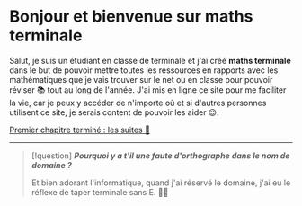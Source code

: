 # Bonjour et bienvenue sur maths terminale

Salut, je suis un étudiant en classe de terminale et j'ai créé **maths terminale** dans le but de pouvoir mettre toutes les ressources en rapports avec les mathématiques que je vais trouver sur le net ou en classe pour pouvoir réviser 📚 tout au long de l'année. J'ai mis en ligne ce site pour me faciliter la vie, car je peux y accéder de n'importe où et si d'autres personnes utilisent ce site, je serais content de pouvoir les aider 😉.


<a href="./Suites/">Premier chapitre terminé : les suites 🥳</a>


---


> [!question]
> **_Pourquoi y a t'il une faute d'orthographe dans le nom de domaine ?_**
> 
>  Et bien adorant l'informatique, quand j'ai réservé le domaine, j'ai eu le réflexe de taper terminale sans E. 🧑‍💻

